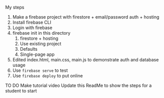 My steps
1) Make a firebase project with firestore + email/password auth + hosting
1) Install firebase CLI
2) Login with firebase 
3) firebase init in this directory
   1) firestore + hosting
   2) Use existing project
   3) Defaults
   4) Single-page app
4) Edited index.html, main.css, main.js to demonstrate auth and database usage
5) Use `firebase serve` to test
6) Use `firebase deploy` to put online

TO DO
Make tutorial video
Update this ReadMe to show the steps for a student to start